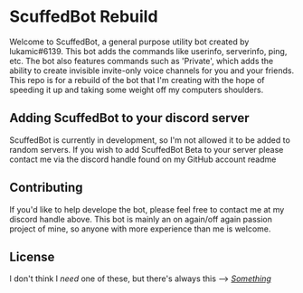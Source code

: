 # ScuffedBot Rebuild

Welcome to ScuffedBot, a general purpose utility bot created by lukamic#6139. This bot adds the commands like userinfo, serverinfo, ping, etc. The bot also features commands such as 'Private', which adds the ability to create invisible invite-only voice channels for you and your friends. This repo is for a rebuild of the bot that I'm creating with the hope of speeding it up and taking some weight off my computers shoulders.

## Adding ScuffedBot to your discord server

ScuffedBot is currently in development, so I'm not allowed it to be added to random servers. If you wish to add ScuffedBot Beta to your server please contact me via the discord handle found on my GitHub account readme

<!--Click [here](https://discord.com/oauth2/authorize?client_id=716559323379138581&scope=bot&permissions=2146692342) to invite ScuffedBot to your server, or follow the link below.

<!--```bash
https://discord.com/api/oauth2/authorize?client_id=771609837619904513&permissions=0&scope=bot
```
-->

## Contributing
If you'd like to help develope the bot, please feel free to contact me at my discord handle above. This bot is mainly an on again/off again passion project of mine, so anyone with more experience than me is welcome.

## License
I don't think I *need* one of these, but there's always this --> [*Something*](https://www.cleverbot.com/)
